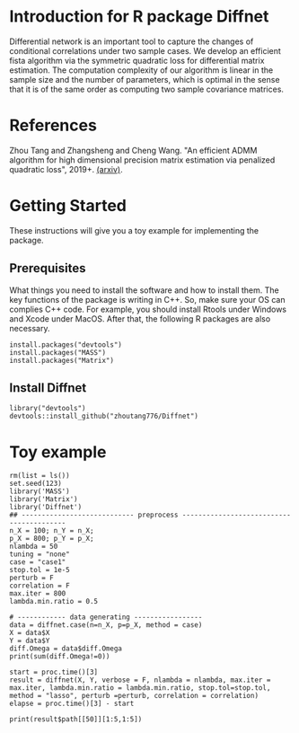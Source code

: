 # Introduction for R package Diffnet
Differential network is an important tool to capture the changes of conditional correlations under two sample cases. We develop an efficient fista algorithm via the symmetric quadratic loss for differential matrix estimation. The computation complexity of our algorithm is linear in the sample size and the number of parameters, which is optimal in the sense that it is of the same order as computing two sample covariance matrices.

# References
Zhou Tang and Zhangsheng and Cheng Wang. "An efficient ADMM algorithm for high dimensional precision matrix estimation via penalized quadratic loss", 2019+. [(arxiv)](https://arxiv.org/abs/1901.07150).

# Getting Started
These instructions will give you a toy example for implementing the package.

## Prerequisites
What things you need to install the software and how to install them. The key functions of the package is writing in C++. So, make sure your OS can complies C++ code. For example, you should install Rtools under Windows and Xcode under MacOS. After that, the following R packages are also necessary.

    install.packages("devtools")
    install.packages("MASS")
    install.packages("Matrix")

## Install Diffnet
    library("devtools")
    devtools::install_github("zhoutang776/Diffnet")
    
# Toy example

    rm(list = ls())
    set.seed(123)
    library('MASS')
    library('Matrix')
    library('Diffnet')
    ## ---------------------------- preprocess -----------------------------------------
    n_X = 100; n_Y = n_X;
    p_X = 800; p_Y = p_X;
    nlambda = 50
    tuning = "none"
    case = "case1"
    stop.tol = 1e-5
    perturb = F
    correlation = F
    max.iter = 800
    lambda.min.ratio = 0.5
    
    # ------------ data generating -----------------
    data = diffnet.case(n=n_X, p=p_X, method = case)
    X = data$X
    Y = data$Y
    diff.Omega = data$diff.Omega
    print(sum(diff.Omega!=0))
    
    start = proc.time()[3]
    result = diffnet(X, Y, verbose = F, nlambda = nlambda, max.iter = max.iter, lambda.min.ratio = lambda.min.ratio, stop.tol=stop.tol, method = "lasso", perturb =perturb, correlation = correlation)
    elapse = proc.time()[3] - start
    
    print(result$path[[50]][1:5,1:5])
